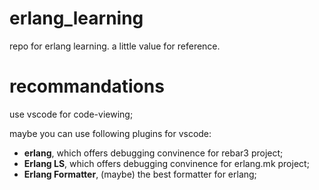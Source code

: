 # erlang_learning
repo for erlang learning. a little value for reference.

# recommandations
use vscode for code-viewing;

maybe you can use following plugins for vscode:
* **erlang**, which offers debugging convinence for rebar3 project;
* **Erlang LS**, which offers debugging convinence for erlang.mk project;
* **Erlang Formatter**, (maybe) the best formatter for erlang;
